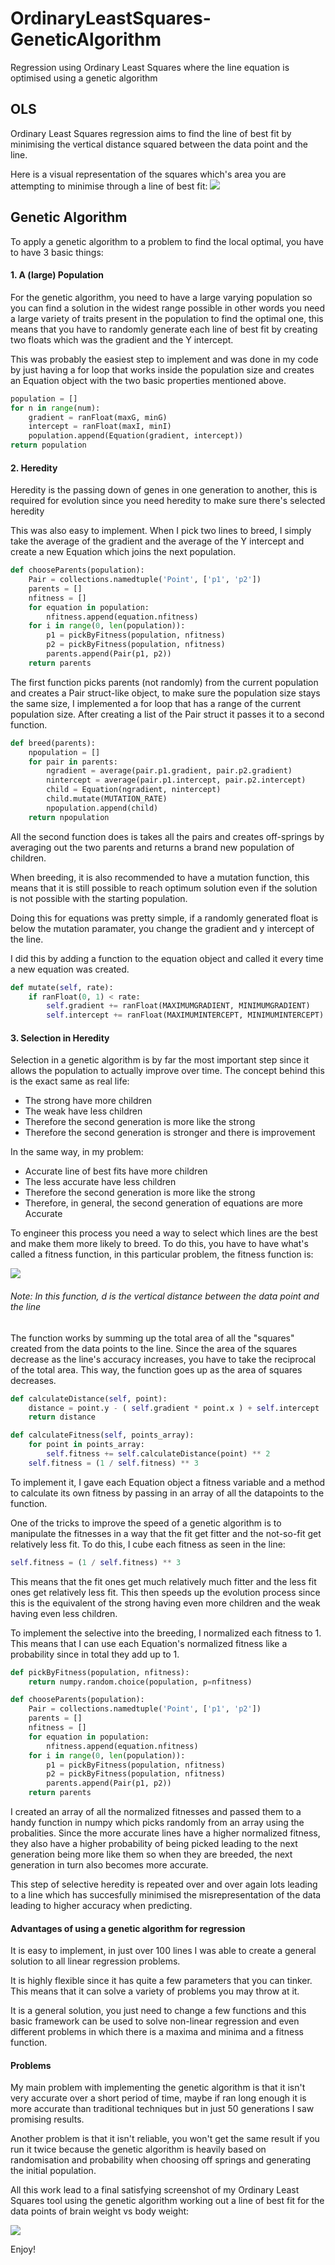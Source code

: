 # OrdinaryLeastSquares-GeneticAlgorithm
Regression using Ordinary Least Squares where the line equation is optimised using a genetic algorithm

## OLS
Ordinary Least Squares regression aims to find the line of best fit by minimising the vertical distance squared between the data point and the line.

Here is a visual representation of the squares which's area you are attempting to minimise through a line of best fit:
![](./images/Representation.png)

## Genetic Algorithm
To apply a genetic algorithm to a problem to find the local optimal, you have to have 3 basic things:

#### 1. A (large) Population
For the genetic algorithm, you need to have a large varying population so you can find a solution in the widest range possible in other words you need a large variety of traits present in the population to find the optimal one, this means that you have to randomly generate each line of best fit by creating two floats which was the gradient and the Y intercept.

This was probably the easiest step to implement and was done in my code by just having a for loop that works inside the population size and creates an Equation object with the two basic properties mentioned above.

```python
population = []
for n in range(num):
    gradient = ranFloat(maxG, minG)
    intercept = ranFloat(maxI, minI)
    population.append(Equation(gradient, intercept))
return population
```
#### 2. Heredity
Heredity is the passing down of genes in one generation to another, this is required for evolution since you need heredity to make sure there's selected heredity

This was also easy to implement. When I pick two lines to breed, I simply take the average of the gradient and the average of the Y intercept and create a new Equation which joins the next population.

```python
def chooseParents(population):
    Pair = collections.namedtuple('Point', ['p1', 'p2'])
    parents = []
    nfitness = []
    for equation in population:
        nfitness.append(equation.nfitness)
    for i in range(0, len(population)):
        p1 = pickByFitness(population, nfitness)
        p2 = pickByFitness(population, nfitness)
        parents.append(Pair(p1, p2))
    return parents
```
The first function picks parents (not randomly) from the current population and creates a Pair struct-like object, to make sure the population size stays the same size, I implemented a for loop that has a range of the current population size. After creating a list of the Pair struct it passes it to a second function.

```python
def breed(parents):
    npopulation = []
    for pair in parents:
        ngradient = average(pair.p1.gradient, pair.p2.gradient)
        nintercept = average(pair.p1.intercept, pair.p2.intercept)
        child = Equation(ngradient, nintercept)
        child.mutate(MUTATION_RATE)
        npopulation.append(child)
    return npopulation
```
All the second function does is takes all the pairs and creates off-springs by averaging out the two parents and returns a brand new population of children.

When breeding, it is also recommended to have a mutation function, this means that it is still possible to reach optimum solution even if the solution is not possible with the starting population.

Doing this for equations was pretty simple, if a randomly generated float is below the mutation paramater, you change the gradient and y intercept of the line.

I did this by adding a function to the equation object and called it every time a new equation was created.

```python
def mutate(self, rate):
    if ranFloat(0, 1) < rate:
        self.gradient += ranFloat(MAXIMUMGRADIENT, MINIMUMGRADIENT)
        self.intercept += ranFloat(MAXIMUMINTERCEPT, MINIMUMINTERCEPT)
```

#### 3. Selection in Heredity

Selection in a genetic algorithm is by far the most important step since it allows the population to actually improve over time. The concept behind this is the exact same as real life:

- The strong have more children
- The weak have less children
- Therefore the second generation is more like the strong
- Therefore the second generation is stronger and there is improvement

In the same way, in my problem:
- Accurate line of best fits have more children
- The less accurate have less children
- Therefore the second generation is more like the strong
- Therefore, in general, the second generation of equations are more Accurate

To engineer this process you need a way to select which lines are the best and make them more likely to breed. To do this, you have to have what's called a fitness function, in this particular problem, the fitness function is:

![](./images/FitnessFunction.gif)

###### Note: In this function, d is the vertical distance between the data point and the line

The function works by summing up the total area of all the "squares" created from the data points to the line. Since the area of the squares decrease as the line's accuracy increases, you have to take the reciprocal of the total area. This way, the function goes up as the area of squares decreases.

```python
def calculateDistance(self, point):
    distance = point.y - ( self.gradient * point.x ) + self.intercept
    return distance

def calculateFitness(self, points_array):
    for point in points_array:
        self.fitness += self.calculateDistance(point) ** 2
    self.fitness = (1 / self.fitness) ** 3
```
To implement it, I gave each Equation object a fitness variable and a method to calculate its own fitness by passing in an array of all the datapoints to the function.

One of the tricks to improve the speed of a genetic algorithm is to manipulate the fitnesses in a way that the fit get fitter and the not-so-fit get relatively less fit. To do this, I cube each fitness as seen in the line:

```python
self.fitness = (1 / self.fitness) ** 3
```
This means that the fit ones get much relatively much fitter and the less fit ones get relatively less fit. This then speeds up the evolution process since this is the equivalent of the strong having even more children and the weak having even less children.

To implement the selective into the breeding, I normalized each fitness to 1. This means that I can use each Equation's normalized fitness like a probability since in total they add up to 1.

```python
def pickByFitness(population, nfitness):
    return numpy.random.choice(population, p=nfitness)

def chooseParents(population):
    Pair = collections.namedtuple('Point', ['p1', 'p2'])
    parents = []
    nfitness = []
    for equation in population:
        nfitness.append(equation.nfitness)
    for i in range(0, len(population)):
        p1 = pickByFitness(population, nfitness)
        p2 = pickByFitness(population, nfitness)
        parents.append(Pair(p1, p2))
    return parents
```
I created an array of all the normalized fitnesses and passed them to a handy function in numpy which picks randomly from an array using the probalities. Since the more accurate lines have a higher normalized fitness, they also have a higher probability of being picked leading to the next generation being more like them so when they are breeded, the next generation in turn also becomes more accurate.



This step of selective heredity is repeated over and over again lots leading to a line which has succesfully minimised the misrepresentation of the data leading to higher accuracy when predicting.

#### Advantages of using a genetic algorithm for regression

It is easy to implement, in just over 100 lines I was able to create a general solution to all linear regression problems.

It is highly flexible since it has quite a few parameters that you can tinker. This means that it can solve a variety of problems you may throw at it.

It is a general solution, you just need to change a few functions and this basic framework can be used to solve non-linear regression and even different problems in which there is a maxima and minima and a fitness function.

#### Problems

My main problem with implementing the genetic algorithm is that it isn't very accurate over a short period of time, maybe if ran long enough it is more accurate than traditional techniques but in just 50 generations I saw promising results.

Another problem is that it isn't reliable, you won't get the same result if you run it twice because the genetic algorithm is heavily based on randomisation and probability when choosing off springs and generating the initial population.

All this work lead to a final satisfying screenshot of my Ordinary Least Squares tool using the genetic algorithm working out a line of best fit for the data points of brain weight vs body weight:

![](./images/OLSGA.png)

Enjoy!
